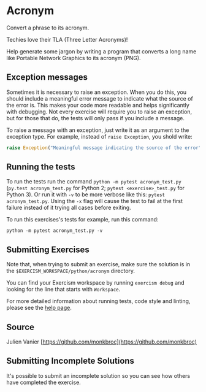 # Acronym

Convert a phrase to its acronym.

Techies love their TLA (Three Letter Acronyms)!

Help generate some jargon by writing a program that converts a long name
like Portable Network Graphics to its acronym (PNG).

## Exception messages

Sometimes it is necessary to raise an exception. When you do this, you should include a meaningful error message to
indicate what the source of the error is. This makes your code more readable and helps significantly with debugging. Not
every exercise will require you to raise an exception, but for those that do, the tests will only pass if you include
a message.

To raise a message with an exception, just write it as an argument to the exception type. For example, instead of
`raise Exception`, you shold write:

```python
raise Exception("Meaningful message indicating the source of the error")
```

## Running the tests

To run the tests run the command `python -m pytest acronym_test.py`
(`py.test acronym_test.py` for Python 2; `pytest <exercise>_test.py` for Python 3). Or run it with
`-v` to be more verbose like this: `pytest acronym_test.py`. Using the
`-x` flag will cause the test to fail at the first failure instead of it
trying all cases before exiting.

To run this exercises's tests for example, run this command:
```
python -m pytest acronym_test.py -v
```

## Submitting Exercises

Note that, when trying to submit an exercise, make sure the solution is in the `$EXERCISM_WORKSPACE/python/acronym` directory.

You can find your Exercism workspace by running `exercism debug` and looking for the line that starts with `Workspace`.

For more detailed information about running tests, code style and linting,
please see the [help page](http://exercism.io/languages/python).

## Source

Julien Vanier [https://github.com/monkbroc](https://github.com/monkbroc)

## Submitting Incomplete Solutions
It's possible to submit an incomplete solution so you can see how others have completed the exercise.
